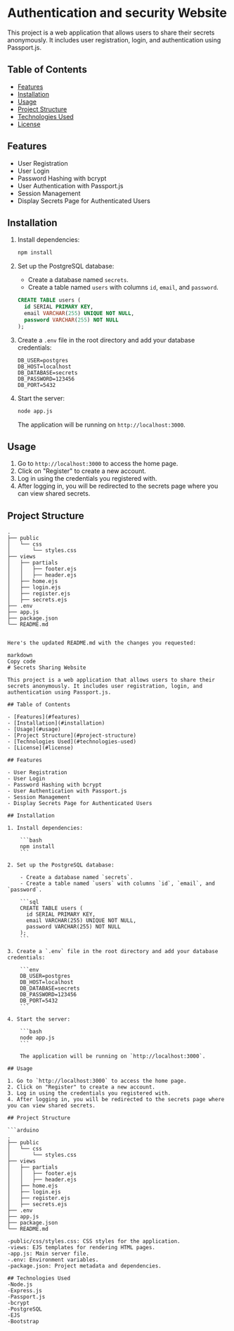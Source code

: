 # Authentication and security Website

This project is a web application that allows users to share their secrets anonymously. It includes user registration, login, and authentication using Passport.js.

## Table of Contents

- [Features](#features)
- [Installation](#installation)
- [Usage](#usage)
- [Project Structure](#project-structure)
- [Technologies Used](#technologies-used)
- [License](#license)

## Features

- User Registration
- User Login
- Password Hashing with bcrypt
- User Authentication with Passport.js
- Session Management
- Display Secrets Page for Authenticated Users

## Installation

1. Install dependencies:

    ```bash
    npm install
    ```

2. Set up the PostgreSQL database:

    - Create a database named `secrets`.
    - Create a table named `users` with columns `id`, `email`, and `password`.

    ```sql
    CREATE TABLE users (
      id SERIAL PRIMARY KEY,
      email VARCHAR(255) UNIQUE NOT NULL,
      password VARCHAR(255) NOT NULL
    );
    ```

3. Create a `.env` file in the root directory and add your database credentials:

    ```env
    DB_USER=postgres
    DB_HOST=localhost
    DB_DATABASE=secrets
    DB_PASSWORD=123456
    DB_PORT=5432
    ```

4. Start the server:

    ```bash
    node app.js
    ```

    The application will be running on `http://localhost:3000`.

## Usage

1. Go to `http://localhost:3000` to access the home page.
2. Click on "Register" to create a new account.
3. Log in using the credentials you registered with.
4. After logging in, you will be redirected to the secrets page where you can view shared secrets.

## Project Structure

```arduino
.
├── public
│   └── css
│       └── styles.css
├── views
│   ├── partials
│   │   ├── footer.ejs
│   │   ├── header.ejs
│   ├── home.ejs
│   ├── login.ejs
│   ├── register.ejs
│   ├── secrets.ejs
├── .env
├── app.js
├── package.json
└── README.md


Here's the updated README.md with the changes you requested:

markdown
Copy code
# Secrets Sharing Website

This project is a web application that allows users to share their secrets anonymously. It includes user registration, login, and authentication using Passport.js.

## Table of Contents

- [Features](#features)
- [Installation](#installation)
- [Usage](#usage)
- [Project Structure](#project-structure)
- [Technologies Used](#technologies-used)
- [License](#license)

## Features

- User Registration
- User Login
- Password Hashing with bcrypt
- User Authentication with Passport.js
- Session Management
- Display Secrets Page for Authenticated Users

## Installation

1. Install dependencies:

    ```bash
    npm install
    ```

2. Set up the PostgreSQL database:

    - Create a database named `secrets`.
    - Create a table named `users` with columns `id`, `email`, and `password`.

    ```sql
    CREATE TABLE users (
      id SERIAL PRIMARY KEY,
      email VARCHAR(255) UNIQUE NOT NULL,
      password VARCHAR(255) NOT NULL
    );
    ```

3. Create a `.env` file in the root directory and add your database credentials:

    ```env
    DB_USER=postgres
    DB_HOST=localhost
    DB_DATABASE=secrets
    DB_PASSWORD=123456
    DB_PORT=5432
    ```

4. Start the server:

    ```bash
    node app.js
    ```

    The application will be running on `http://localhost:3000`.

## Usage

1. Go to `http://localhost:3000` to access the home page.
2. Click on "Register" to create a new account.
3. Log in using the credentials you registered with.
4. After logging in, you will be redirected to the secrets page where you can view shared secrets.

## Project Structure

```arduino
.
├── public
│   └── css
│       └── styles.css
├── views
│   ├── partials
│   │   ├── footer.ejs
│   │   ├── header.ejs
│   ├── home.ejs
│   ├── login.ejs
│   ├── register.ejs
│   ├── secrets.ejs
├── .env
├── app.js
├── package.json
└── README.md

-public/css/styles.css: CSS styles for the application.
-views: EJS templates for rendering HTML pages.
-app.js: Main server file.
-.env: Environment variables.
-package.json: Project metadata and dependencies.

## Technologies Used
-Node.js
-Express.js
-Passport.js
-bcrypt
-PostgreSQL
-EJS
-Bootstrap